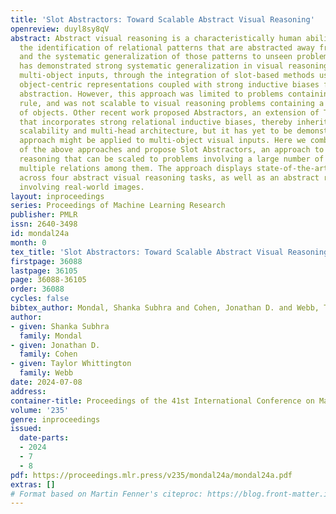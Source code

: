 ```yaml
---
title: 'Slot Abstractors: Toward Scalable Abstract Visual Reasoning'
openreview: duyl8sy8qV
abstract: Abstract visual reasoning is a characteristically human ability, allowing
  the identification of relational patterns that are abstracted away from object features,
  and the systematic generalization of those patterns to unseen problems. Recent work
  has demonstrated strong systematic generalization in visual reasoning tasks involving
  multi-object inputs, through the integration of slot-based methods used for extracting
  object-centric representations coupled with strong inductive biases for relational
  abstraction. However, this approach was limited to problems containing a single
  rule, and was not scalable to visual reasoning problems containing a large number
  of objects. Other recent work proposed Abstractors, an extension of Transformers
  that incorporates strong relational inductive biases, thereby inheriting the Transformer’s
  scalability and multi-head architecture, but it has yet to be demonstrated how this
  approach might be applied to multi-object visual inputs. Here we combine the strengths
  of the above approaches and propose Slot Abstractors, an approach to abstract visual
  reasoning that can be scaled to problems involving a large number of objects and
  multiple relations among them. The approach displays state-of-the-art performance
  across four abstract visual reasoning tasks, as well as an abstract reasoning task
  involving real-world images.
layout: inproceedings
series: Proceedings of Machine Learning Research
publisher: PMLR
issn: 2640-3498
id: mondal24a
month: 0
tex_title: 'Slot Abstractors: Toward Scalable Abstract Visual Reasoning'
firstpage: 36088
lastpage: 36105
page: 36088-36105
order: 36088
cycles: false
bibtex_author: Mondal, Shanka Subhra and Cohen, Jonathan D. and Webb, Taylor Whittington
author:
- given: Shanka Subhra
  family: Mondal
- given: Jonathan D.
  family: Cohen
- given: Taylor Whittington
  family: Webb
date: 2024-07-08
address:
container-title: Proceedings of the 41st International Conference on Machine Learning
volume: '235'
genre: inproceedings
issued:
  date-parts:
  - 2024
  - 7
  - 8
pdf: https://proceedings.mlr.press/v235/mondal24a/mondal24a.pdf
extras: []
# Format based on Martin Fenner's citeproc: https://blog.front-matter.io/posts/citeproc-yaml-for-bibliographies/
---
```

